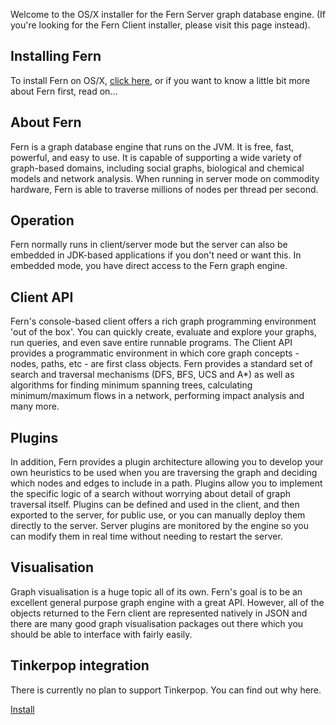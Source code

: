 Welcome to the OS/X installer for the Fern Server graph database engine. (If you're looking for the Fern Client installer,
please visit this page instead).

Installing Fern
---------------
To install Fern on OS/X, [click here](https://github.com/vince-bickers/homebrew-fern/wiki/Install-Fern-on-OS-X-using-homebrew),
or if you want to know a little bit more about Fern first, read on...

About Fern
----------
Fern is a graph database engine that runs on the JVM. It is free, fast, powerful, and easy to use.
It is capable of supporting a wide variety of graph-based domains, including social graphs, biological
and chemical models and network analysis. When running in server mode on commodity hardware, Fern is able to
traverse millions of nodes per thread per second.

Operation
---------
Fern normally runs in client/server mode but the server can also be embedded in JDK-based applications if you don't
need or want this. In embedded mode, you have direct access to the Fern graph engine.

Client API
----------
Fern's console-based client offers a rich graph programming environment 'out of the box'. You can quickly
create, evaluate and explore your graphs, run queries, and even save entire runnable programs. The Client API provides
a programmatic environment in which core graph concepts - nodes, paths, etc - are first class objects. Fern provides
a standard set of search and traversal mechanisms (DFS, BFS, UCS and A*) as well as algorithms for finding minimum
spanning trees, calculating minimum/maximum flows in a network, performing impact analysis and many more.

Plugins
-------
In addition, Fern provides a plugin architecture allowing you to develop your own heuristics to be used when you are
traversing the graph and deciding which nodes and edges to include in a path. Plugins allow you to implement the
specific logic of a search without worrying about detail of graph traversal itself. Plugins can be defined and used
in the client, and then exported to the server, for public use, or you can manually deploy them directly to the server.
Server plugins are monitored by the engine so you can modify them in real time without needing to restart the server.

Visualisation
-------------
Graph visualisation is a huge topic all of its own. Fern's goal is to be an excellent general purpose graph engine with
a great API. However, all of the objects returned to the Fern client are represented natively in JSON and there are
many good graph visualisation packages out there which you should be able to interface with fairly easily.

Tinkerpop integration
---------------------
There is currently no plan to support Tinkerpop. You can find out why here.

[Install](https://github.com/vince-bickers/homebrew-fern/wiki/Install-Fern-on-OS-X-using-homebrew)
